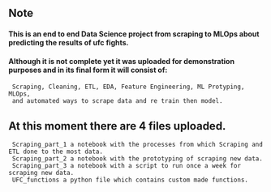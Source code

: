 ## Note

#### This is an end to end Data Science project from scraping to MLOps about predicting the results of ufc fights.
#### Although it is not complete yet it was uploaded for demonstration purposes and in its final form it will consist of:
     Scraping, Cleaning, ETL, EDA, Feature Engineering, ML Protyping, MLOps,
     and automated ways to scrape data and re train then model.
  
## At this moment there are 4 files uploaded.
     Scraping_part_1 a notebook with the processes from which Scraping and ETL done to the most data.
     Scraping_part_2 a notebook with the prototyping of scraping new data.
     Scraping_part_3 a notebook with a script to run once a week for scraping new data.
     UFC_functions a python file which contains custom made functions.
